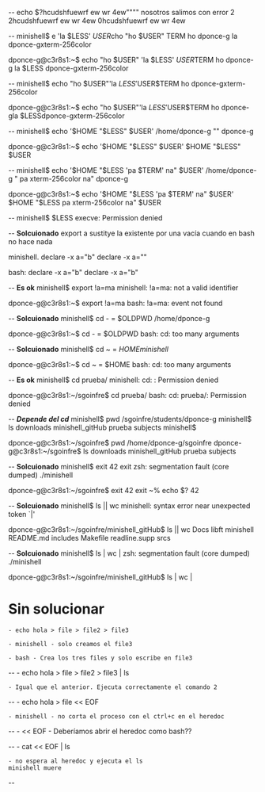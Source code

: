 --
echo $?hcudshfuewrf ew  wr 4ew""""
nosotros salimos con error 2
2hcudshfuewrf ew wr 4ew
0hcudshfuewrf ew wr 4ew

--
minishell$ e 'la   $LESS'   $USER$cho "ho   $USER" TERM
ho   dponce-g la    dponce-gxterm-256color

dponce-g@c3r8s1:~$ echo "ho   $USER"  'la   $LESS'   $USER$TERM
ho   dponce-g la   $LESS dponce-gxterm-256color

--
minishell$ echo "ho   $USER"'la   $LESS'$USER$TERM
ho      dponce-gxterm-256color

dponce-g@c3r8s1:~$ echo "ho   $USER"'la   $LESS'$USER$TERM
ho   dponce-gla   $LESSdponce-gxterm-256color

--
minishell$ echo '$HOME "$LESS" $USER'
/home/dponce-g "" dponce-g

dponce-g@c3r8s1:~$ echo '$HOME "$LESS" $USER'
$HOME "$LESS" $USER

--
minishell$ echo '$HOME "$LESS 'pa $TERM' na" $USER'
/home/dponce-g " pa xterm-256color na" dponce-g

dponce-g@c3r8s1:~$ echo '$HOME "$LESS 'pa $TERM' na" $USER'
$HOME "$LESS pa xterm-256color na" $USER

--
minishell$ $LESS
execve: Permission denied

-- **Solcuionado**
export a
sustitye la existente por una vacía cuando en bash no hace nada

minishell.
declare -x a="b"
declare -x a=""

bash:
declare -x a="b"
declare -x a="b"

-- **Es ok**
minishell$ export !a=ma
minishell: !a=ma: not a valid identifier

dponce-g@c3r8s1:~$ export !a=ma
bash: !a=ma: event not found

-- **Solcuionado**
minishell$ cd - = $OLDPWD
/home/dponce-g

dponce-g@c3r8s1:~$ cd - = $OLDPWD
bash: cd: too many arguments

-- **Solcuionado**
minishell$ cd ~ = $HOME
minishell$ 

dponce-g@c3r8s1:~$ cd ~ = $HOME
bash: cd: too many arguments

-- **Es ok**
minishell$ cd prueba/
minishell: cd: : Permission denied

dponce-g@c3r8s1:~/sgoinfre$ cd prueba/
bash: cd: prueba/: Permission denied

-- ***Depende del cd***
minishell$ pwd
/sgoinfre/students/dponce-g
minishell$ ls
downloads  minishell_gitHub  prueba  subjects
minishell$ 

dponce-g@c3r8s1:~/sgoinfre$ pwd
/home/dponce-g/sgoinfre
dponce-g@c3r8s1:~/sgoinfre$ ls
downloads  minishell_gitHub  prueba  subjects

-- **Solcuionado**
minishell$ exit 42
exit
zsh: segmentation fault (core dumped)  ./minishell

dponce-g@c3r8s1:~/sgoinfre$ exit 42
exit
~% echo $?
42

-- **Solcuionado**
minishell$ ls || wc
minishell: syntax error near unexpected token `|'

dponce-g@c3r8s1:~/sgoinfre/minishell_gitHub$ ls || wc
Docs	  libft     minishell	   README.md
includes  Makefile  readline.supp  srcs

-- **Solcuionado**
minishell$ ls | wc |
zsh: segmentation fault (core dumped)  ./minishell

dponce-g@c3r8s1:~/sgoinfre/minishell_gitHub$ ls | wc |
> 

# Sin solucionar

	- echo hola > file > file2 > file3

	- minishell - solo creamos el file3

	- bash - Crea los tres files y solo escribe en file3

--
	- echo hola > file > file2 > file3 | ls

	- Igual que el anterior. Ejecuta correctamente el comando 2

--
	- echo hola > file << EOF

	- minishell - no corta el proceso con el ctrl+c en el heredoc

--
	- << EOF
	- Deberíamos abrir el heredoc como bash??

--
	- cat << EOF | ls

	- no espera al heredoc y ejecuta el ls
	minishell muere

--
